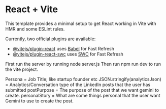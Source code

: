 # React + Vite

This template provides a minimal setup to get React working in Vite with HMR and some ESLint rules.

Currently, two official plugins are available:

- [@vitejs/plugin-react](https://github.com/vitejs/vite-plugin-react/blob/main/packages/plugin-react/README.md) uses [Babel](https://babeljs.io/) for Fast Refresh
- [@vitejs/plugin-react-swc](https://github.com/vitejs/vite-plugin-react-swc) uses [SWC](https://swc.rs/) for Fast Refresh

First run the server by running node server.js
Then run npm run dev to run the vite project.

Persona = Job Title; like startup founder etc
JSON.stringify(analyticsJson) = Analytics/Conversation type of the LinkedIn posts that the user has submitted
postPurpose = The purpose of the post that we want gemini to create.
personalStory = What are some things personal that the user want Gemini to use to create the post.
